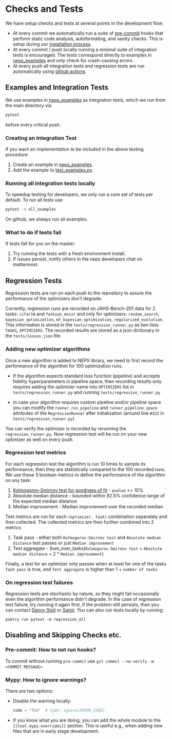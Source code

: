 # Checks and Tests

We have setup checks and tests at several points in the development flow:

- At every commit we automatically run a suite of [pre-commit](https://pre-commit.com/) hooks that perform static code analysis, autoformating, and sanity checks. This is setup during our [installation process](https://automl.github.io/neps/contributing/installation/).
- At every commit / push locally running a minimal suite of integration tests is encouraged. The tests correspond directly to examples in [neps_examples](https://github.com/automl/neps/tree/master/neps_examples) and only check for crash-causing errors.
- At every push all integration tests and regression tests are run automatically using [github actions](https://github.com/automl/neps/actions).

## Examples and Integration Tests

We use examples in [neps_examples](https://github.com/automl/neps/tree/master/neps_examples) as integration tests, which we run from the main directory via

```bash
pytest
```

before every critical push.

### Creating an Integration Test

If you want an implementation to be included in the above testing procedure:

1. Create an example in [neps_examples](https://github.com/automl/neps/tree/master/neps_examples).
1. Add the example to [test_examples.py](https://github.com/automl/neps/blob/377049fe57ba46d061790933baf35214fab6f11e/tests/test_examples.py#L33).

### Running all integration tests locally

To speedup testing for developers, we only run a core set of tests per default. To run all tests use

```bash
pytest -m all_examples
```

On github, we always run all examples.

### What to do if tests fail

If tests fail for you on the master:

1. Try running the tests with a fresh environment install.
1. If issues persist, notify others in the neps developers chat on mattermost.

## Regression Tests

Regression tests are run on each push to the repository to assure the performance of the optimizers don't degrade.

Currently, regression runs are recorded on JAHS-Bench-201 data for 2 tasks: `cifar10` and `fashion_mnist` and only for optimizers: `random_search`, `bayesian_optimization`, `mf_bayesian_optimization`, `regularized_evolution`.
This information is stored in the `tests/regression_runner.py` as two lists: `TASKS`, `OPTIMIZERS`.
The recorded results are stored as a json dictionary in the `tests/losses.json` file.

### Adding new optimizer algorithms

Once a new algorithm is added to NEPS library, we need to first record the performance of the algorithm for 100 optimization runs.

- If the algorithm expects standard loss function (pipeline) and accepts fidelity hyperparameters in pipeline space, then recording results only requires adding the optimizer name into `OPTIMIZERS` list in `tests/regression_runner.py` and running `tests/regression_runner.py`

- In case your algorithm requires custom pipeline and/or pipeline space you can modify the `runner.run_pipeline` and `runner.pipeline_space` attributes of the `RegressionRunner` after initialization (around line `#322` in `tests/regression_runner.py`)

You can verify the optimizer is recorded by rerunning the `regression_runner.py`.
Now regression test will be run on your new optimizer as well on every push.

### Regression test metrics

For each regression test the algorithm is run 10 times to sample its performance, then they are statistically compared to the 100 recorded runs. We use these 3 boolean metrics to define the performance of the algorithm on any task:

1. [Kolmogorov-Smirnov test for goodness of fit](https://docs.scipy.org/doc/scipy/reference/generated/scipy.stats.kstest.html) - `pvalue` >= 10%
1. Absolute median distance - bounded within 92.5% confidence range of the expected median distance
1. Median improvement - Median improvement over the recorded median

Test metrics are run for each `(optimizer, task)` combination separately and then collected.
The collected metrics are then further combined into 2 metrics

1. Task pass - either both `Kolmogorov-Smirnov test` and `Absolute median distance` test passes or just `Median improvement`
1. Test aggregate - Sum_over_tasks(`Kolmogorov-Smirnov test` + `Absolute median distance` + 2 * `Median improvement`)

Finally, a test for an optimizer only passes when at least for one of the tasks `Task pass` is true, and `Test aggregate` is higher than 1 + `number of tasks`

### On regression test failures

Regression tests are stochastic by nature, so they might fail occasionally even the algorithm performance didn't degrade.
In the case of regression test failure, try running it again first, if the problem still persists, then you can contact [Danny Stoll](mailto:stolld@cs.uni-freiburg.de) or [Samir](mailto:garibovs@cs.uni-freiburg.de).
You can also run tests locally by running:

```
poetry run pytest -m regression_all
```

## Disabling and Skipping Checks etc.

### Pre-commit: How to not run hooks?

To commit without running `pre-commit` use `git commit --no-verify -m <COMMIT MESSAGE>`.

### Mypy: How to ignore warnings?

There are two options:

- Disable the warning locally:

  ```python
  code = "foo"  # type: ignore[ERROR_CODE]
  ```

- If you know what you are doing, you can add the whole module to the `[[tool.mypy.overrides]]` section.
  This is useful e.g., when adding new files that are in early stage development.
